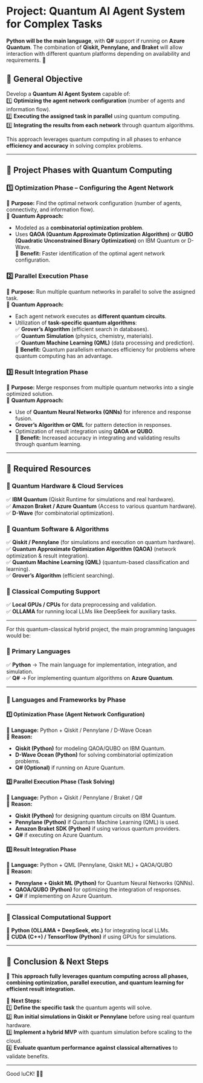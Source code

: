 # **Project: Quantum AI Agent System for Complex Tasks**  

**Python will be the main language**, with **Q#** support if running on **Azure Quantum**. The combination of **Qiskit, Pennylane, and Braket** will allow interaction with different quantum platforms depending on availability and requirements. 🚀

## **📌 General Objective**  
Develop a **Quantum AI Agent System** capable of:  
1️⃣ **Optimizing the agent network configuration** (number of agents and information flow).  
2️⃣ **Executing the assigned task in parallel** using quantum computing.  
3️⃣ **Integrating the results from each network** through quantum algorithms.  

This approach leverages quantum computing in all phases to enhance **efficiency and accuracy** in solving complex problems.  



---

## **📌 Project Phases with Quantum Computing**  

### **1️⃣ Optimization Phase – Configuring the Agent Network**  
📌 **Purpose:** Find the optimal network configuration (number of agents, connectivity, and information flow).  
📌 **Quantum Approach:**  
   - Modeled as a **combinatorial optimization problem**.  
   - Uses **QAOA (Quantum Approximate Optimization Algorithm)** or **QUBO (Quadratic Unconstrained Binary Optimization)** on IBM Quantum or D-Wave.  
📌 **Benefit:** Faster identification of the optimal agent network configuration.  

### **2️⃣ Parallel Execution Phase**  
📌 **Purpose:** Run multiple quantum networks in parallel to solve the assigned task.  
📌 **Quantum Approach:**  
   - Each agent network executes as **different quantum circuits**.  
   - Utilization of **task-specific quantum algorithms**:  
     ✅ **Grover’s Algorithm** (efficient search in databases).  
     ✅ **Quantum Simulation** (physics, chemistry, materials).  
     ✅ **Quantum Machine Learning (QML)** (data processing and prediction).  
📌 **Benefit:** Quantum parallelism enhances efficiency for problems where quantum computing has an advantage.  


### **3️⃣ Result Integration Phase**  
📌 **Purpose:** Merge responses from multiple quantum networks into a single optimized solution.  
📌 **Quantum Approach:**  
   - Use of **Quantum Neural Networks (QNNs)** for inference and response fusion.  
   - **Grover’s Algorithm or QML** for pattern detection in responses.  
   - Optimization of result integration using **QAOA or QUBO**.  
📌 **Benefit:** Increased accuracy in integrating and validating results through quantum learning.  

---

## **📌 Required Resources**  

### **🔹 Quantum Hardware & Cloud Services**  
✅ **IBM Quantum** (Qiskit Runtime for simulations and real hardware).  
✅ **Amazon Braket / Azure Quantum** (Access to various quantum hardware).  
✅ **D-Wave** (for combinatorial optimization).  

### **🔹 Quantum Software & Algorithms**  
✅ **Qiskit / Pennylane** (for simulations and execution on quantum hardware).  
✅ **Quantum Approximate Optimization Algorithm (QAOA)** (network optimization & result integration).  
✅ **Quantum Machine Learning (QML)** (quantum-based classification and learning).  
✅ **Grover’s Algorithm** (efficient searching).  

### **🔹 Classical Computing Support**  
✅ **Local GPUs / CPUs** for data preprocessing and validation.  
✅ **OLLAMA** for running local LLMs like DeepSeek for auxiliary tasks.  

---

For this quantum-classical hybrid project, the main programming languages would be:

### **🔹 Primary Languages**  
✅ **Python** → The main language for implementation, integration, and simulation.  
✅ **Q#** → For implementing quantum algorithms on **Azure Quantum**.  

---

### **🔹 Languages and Frameworks by Phase**  

#### **1️⃣ Optimization Phase (Agent Network Configuration)**
📌 **Language:** Python + Qiskit / Pennylane / D-Wave Ocean  
📌 **Reason:**  
- **Qiskit (Python)** for modeling QAOA/QUBO on IBM Quantum.  
- **D-Wave Ocean (Python)** for solving combinatorial optimization problems.  
- **Q# (Optional)** if running on Azure Quantum.  

#### **2️⃣ Parallel Execution Phase (Task Solving)**
📌 **Language:** Python + Qiskit / Pennylane / Braket / Q#  
📌 **Reason:**  
- **Qiskit (Python)** for designing quantum circuits on IBM Quantum.  
- **Pennylane (Python)** if Quantum Machine Learning (QML) is used.  
- **Amazon Braket SDK (Python)** if using various quantum providers.  
- **Q#** if executing on Azure Quantum.  

#### **3️⃣ Result Integration Phase**
📌 **Language:** Python + QML (Pennylane, Qiskit ML) + QAOA/QUBO  
📌 **Reason:**  
- **Pennylane + Qiskit ML (Python)** for Quantum Neural Networks (QNNs).  
- **QAOA/QUBO (Python)** for optimizing the integration of responses.  
- **Q#** if implementing on Azure Quantum.  

---

### **🔹 Classical Computational Support**
📌 **Python (OLLAMA + DeepSeek, etc.)** for integrating local LLMs.  
📌 **CUDA (C++) / TensorFlow (Python)** if using GPUs for simulations.  

---

## **📌 Conclusion & Next Steps**  
🚀 **This approach fully leverages quantum computing across all phases, combining optimization, parallel execution, and quantum learning for efficient result integration.**  

📌 **Next Steps:**  
1️⃣ **Define the specific task** the quantum agents will solve.  
2️⃣ **Run initial simulations in Qiskit or Pennylane** before using real quantum hardware.  
3️⃣ **Implement a hybrid MVP** with quantum simulation before scaling to the cloud.  
4️⃣ **Evaluate quantum performance against classical alternatives** to validate benefits.  

---

Good luCK! 🚀🔬

